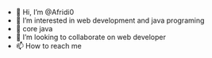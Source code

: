 - 👋 Hi, I’m @Afridi0
- 👀 I’m interested in web development and java programing
- 🌱  core java
- 💞️ I’m looking to collaborate on web developer
- 📫 How to reach me 

<!---
Afridi0/Afridi0 is a ✨ special ✨ repository because its `README.md` (this file) appears on your GitHub profile.
You can click the Preview link to take a look at your changes.
--->
